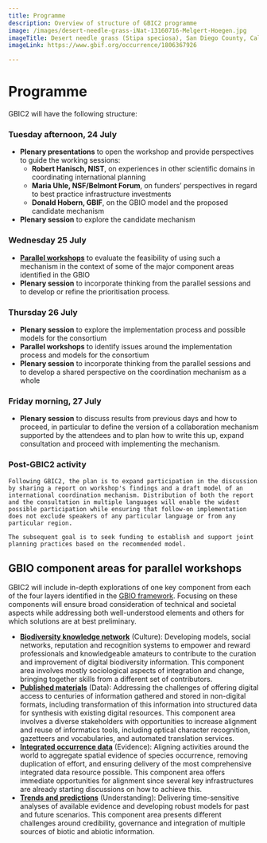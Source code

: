 ```yaml
---
title: Programme
description: Overview of structure of GBIC2 programme
image: /images/desert-needle-grass-iNat-13160716-Melgert-Hoegen.jpg
imageTitle: Desert needle grass (Stipa speciosa), San Diego County, Calif., USA. Photo Fred Melgert / Carla Hoegen, licensed under CC BY-NC 4.0 via iNaturalist.org
imageLink: https://www.gbif.org/occurrence/1806367926

---
```

# Programme

GBIC2 will have the following structure:

### Tuesday afternoon, 24 July 
+ **Plenary presentations** to open the workshop and provide perspectives to guide the working sessions:
    + **Robert Hanisch, NIST**, on experiences in other scientific domains in coordinating international planning
    + **Maria Uhle, NSF/Belmont Forum**, on funders’ perspectives in regard to best practice infrastructure investments
    + **Donald Hobern, GBIF**, on the GBIO model and the proposed candidate mechanism
+ **Plenary session** to explore the candidate mechanism

### Wednesday 25 July
+ [**Parallel workshops**](#areas) to evaluate the feasibility of using such a mechanism in the context of some of the major component areas identified in the GBIO
+ **Plenary session** to incorporate thinking from the parallel sessions and to develop or refine the prioritisation process.

### Thursday 26 July
+ **Plenary session** to explore the implementation process and possible models for the consortium
+ **Parallel workshops** to identify issues around the implementation process and models for the consortium
+ **Plenary session** to incorporate thinking from the parallel sessions and to develop a shared perspective on the coordination mechanism as a whole

### Friday morning, 27 July
+ **Plenary session** to discuss results from previous days and how to proceed, in particular to define the version of a collaboration mechanism supported by the attendees and to plan how to write this up, expand consultation and proceed with implementing the mechanism. 

### Post-GBIC2 activity
    Following GBIC2, the plan is to expand participation in the discussion by sharing a report on workshop's findings and a draft model of an international coordination mechanism. Distribution of both the report and the consultation in multiple languages will enable the widest possible participation while ensuring that follow-on implementation does not exclude speakers of any particular language or from any particular region.

    The subsequent goal is to seek funding to establish and support joint planning practices based on the recommended model.

## <a name="areas"></a>GBIO component areas for parallel workshops

GBIC2 will include in-depth explorations of one key component from each of the four layers identified in the [GBIO framework](/raw/GBIO-framework.pdf). Focusing on these components will ensure broad consideration of technical and societal aspects while addressing both well-understood elements and others for which solutions are at best preliminary.

+ [**Biodiversity knowledge network**](./knowledge-network/) (Culture): Developing models, social networks, reputation and recognition systems to empower and reward professionals and knowledgeable amateurs to contribute to the curation and improvement of digital biodiversity information. This component area involves mostly sociological aspects of integration and change, bringing together skills from a different set of contributors.
+ [**Published materials**](./published-materials) (Data): Addressing the challenges of offering digital access to centuries of information gathered and stored in non-digital formats, including transformation of this information into structured data for synthesis with existing digital resources. This component area involves a diverse stakeholders with opportunities to increase alignment and reuse of informatics tools, including optical character recognition, gazetteers and vocabularies, and automated translation services.
+ [**Integrated occurrence data**](./occurrence-data/) (Evidence): Aligning activities around the world to aggregate spatial evidence of species occurrence, removing duplication of effort, and ensuring delivery of the most comprehensive integrated data resource possible. This component area offers immediate opportunities for alignment since several key infrastructures are already starting discussions on how to achieve this.
+ [**Trends and predictions**](./trends) (Understanding): Delivering time-sensitive analyses of available evidence and developing robust models for past and future scenarios. This component area presents different challenges around credibility, governance and integration of multiple sources of biotic and abiotic information.
